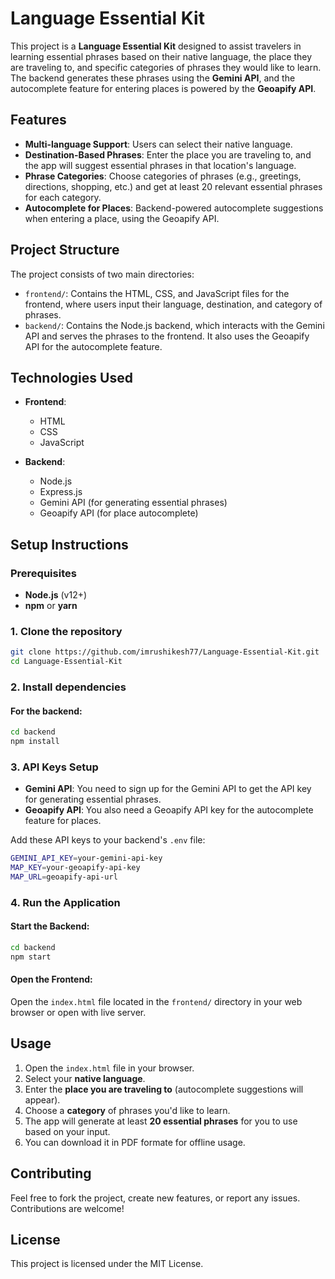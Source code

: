 # Language Essential Kit

This project is a **Language Essential Kit** designed to assist travelers in learning essential phrases based on their native language, the place they are traveling to, and specific categories of phrases they would like to learn. The backend generates these phrases using the **Gemini API**, and the autocomplete feature for entering places is powered by the **Geoapify API**.

## Features

- **Multi-language Support**: Users can select their native language.
- **Destination-Based Phrases**: Enter the place you are traveling to, and the app will suggest essential phrases in that location's language.
- **Phrase Categories**: Choose categories of phrases (e.g., greetings, directions, shopping, etc.) and get at least 20 relevant essential phrases for each category.
- **Autocomplete for Places**: Backend-powered autocomplete suggestions when entering a place, using the Geoapify API.

## Project Structure

The project consists of two main directories:

- `frontend/`: Contains the HTML, CSS, and JavaScript files for the frontend, where users input their language, destination, and category of phrases.
- `backend/`: Contains the Node.js backend, which interacts with the Gemini API and serves the phrases to the frontend. It also uses the Geoapify API for the autocomplete feature.

## Technologies Used

- **Frontend**:
  - HTML
  - CSS
  - JavaScript
  
- **Backend**:
  - Node.js
  - Express.js
  - Gemini API (for generating essential phrases)
  - Geoapify API (for place autocomplete)

## Setup Instructions

### Prerequisites

- **Node.js** (v12+)
- **npm** or **yarn**

### 1. Clone the repository

```bash
git clone https://github.com/imrushikesh77/Language-Essential-Kit.git
cd Language-Essential-Kit
```

### 2. Install dependencies

#### For the backend:

```bash
cd backend
npm install
```

### 3. API Keys Setup

- **Gemini API**: You need to sign up for the Gemini API to get the API key for generating essential phrases.
- **Geoapify API**: You also need a Geoapify API key for the autocomplete feature for places.

Add these API keys to your backend's `.env` file:

```bash
GEMINI_API_KEY=your-gemini-api-key
MAP_KEY=your-geoapify-api-key
MAP_URL=geoapify-api-url
```

### 4. Run the Application

#### Start the Backend:

```bash
cd backend
npm start
```

#### Open the Frontend:

Open the `index.html` file located in the `frontend/` directory in your web browser or open with live server.

## Usage

1. Open the `index.html` file in your browser.
2. Select your **native language**.
3. Enter the **place you are traveling to** (autocomplete suggestions will appear).
4. Choose a **category** of phrases you'd like to learn.
5. The app will generate at least **20 essential phrases** for you to use based on your input.
6. You can download it in PDF formate for offline usage.


## Contributing

Feel free to fork the project, create new features, or report any issues. Contributions are welcome!

## License

This project is licensed under the MIT License.